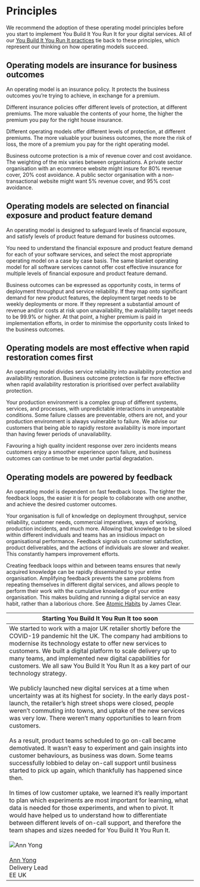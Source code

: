 # Principles

We recommend the adoption of these operating model principles before you start to implement You Build It You Run It for your digital services. All of our [You Build It You Run It practices](https://you-build-it-you-run-it.playbook.ee/practices) tie back to these principles, which represent our thinking on how operating models succeed.

## Operating models are insurance for business outcomes

An operating model is an insurance policy. It protects the business outcomes you’re trying to achieve, in exchange for a premium. 

Different insurance policies offer different levels of protection, at different premiums. The more valuable the contents of your home, the higher the premium you pay for the right house insurance. 

Different operating models offer different levels of protection, at different premiums. The more valuable your business outcomes, the more the risk of loss, the more of a premium you pay for the right operating model. 

Business outcome protection is a mix of revenue cover and cost avoidance. The weighting of the mix varies between organisations. A private sector organisation with an ecommerce website might insure for 80% revenue cover, 20% cost avoidance. A public sector organisation with a non-transactional website might want 5% revenue cover, and 95% cost avoidance. 

## Operating models are selected on financial exposure and product feature demand

An operating model is designed to safeguard levels of financial exposure, and satisfy levels of product feature demand for business outcomes. 

You need to understand the financial exposure and product feature demand for each of your software services, and select the most appropriate operating model on a case by case basis. The same blanket operating model for all software services cannot offer cost effective insurance for multiple levels of financial exposure and product feature demand. 

Business outcomes can be expressed as opportunity costs, in terms of deployment throughput and service reliability. If they map onto significant demand for new product features, the deployment target needs to be weekly deployments or more. If they represent a substantial amount of revenue and/or costs at risk upon unavailability, the availability target needs to be 99.9% or higher. At that point, a higher premium is paid in implementation efforts, in order to minimise the opportunity costs linked to the business outcomes. 

## Operating models are most effective when rapid restoration comes first

An operating model divides service reliability into availability protection and availability restoration. Business outcome protection is far more effective when rapid availability restoration is prioritised over perfect availability protection. 

Your production environment is a complex group of different systems, services, and processes, with unpredictable interactions in unrepeatable conditions. Some failure classes are preventable, others are not, and your production environment is always vulnerable to failure. We advise our customers that being able to rapidly restore availability is more important than having fewer periods of unavailability. 

Favouring a high quality incident response over zero incidents means customers enjoy a smoother experience upon failure, and business outcomes can continue to be met under partial degradation. 

## Operating models are powered by feedback

An operating model is dependent on fast feedback loops. The tighter the feedback loops, the easier it is for people to collaborate with one another, and achieve the desired customer outcomes.

Your organisation is full of knowledge on deployment throughput, service reliability, customer needs, commercial imperatives, ways of working, production incidents, and much more. Allowing that knowledge to be siloed within different individuals and teams has an insidious impact on organisational performance. Feedback signals on customer satisfaction, product deliverables, and the actions of individuals are slower and weaker. This constantly hampers improvement efforts.

Creating feedback loops within and between teams ensures that newly acquired knowledge can be rapidly disseminated to your entire organisation. Amplifying feedback prevents the same problems from repeating themselves in different digital services, and allows people to perform their work with the cumulative knowledge of your entire organisation. This makes building and running a digital service an easy habit, rather than a laborious chore. See [Atomic Habits](https://www.amazon.com/Atomic-Habits-Proven-Build-Break/dp/0735211299) by James Clear.

|Starting You Build It You Run It too soon|
|---|
|We started to work with a major UK retailer shortly before the COVID-19 pandemic hit the UK. The company had ambitions to modernise its technology estate to offer new services to customers. We built a digital platform to scale delivery up to many teams, and implemented new digital capabilities for customers. We all saw You Build It You Run It as a key part of our technology strategy.<br><br>We publicly launched new digital services at a time when uncertainty was at its highest for society. In the early days post-launch, the retailer’s high street shops were closed, people weren’t commuting into towns, and uptake of the new services was very low. There weren’t many opportunities to learn from customers.<br><br>As a result, product teams scheduled to go on-call became demotivated. It wasn’t easy to experiment and gain insights into customer behaviours, as business was down. Some teams successfully lobbied to delay on-call support until business started to pick up again, which thankfully has happened since then.<br><br>In times of low customer uptake, we learned it’s really important to plan which experiments are most important for learning, what data is needed for those experiments, and when to pivot. It would have helped us to understand how to differentiate between different levels of on-call support, and therefore the team shapes and sizes needed for You Build It You Run It.<br><br>![Ann Yong](../.gitbook/assets/principles/ann-yong.png)<br><br>[Ann Yong](https://www.linkedin.com/in/ann-yong-a2378724/)<br>Delivery Lead<br>EE UK|